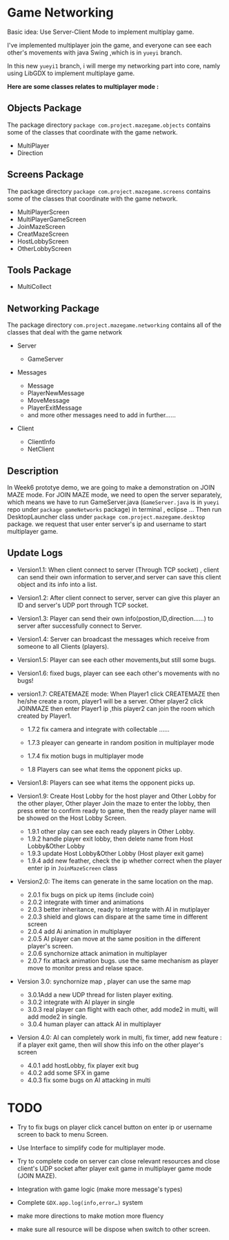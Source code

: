 # Game Networking

Basic idea: Use Server-Client Mode to implement multiplay game.

I've implemented multiplayer join the game, and everyone can see each other's movements with java Swing ,which is in `yueyi` branch.

In this new `yueyi1` branch, i will merge my networking part into core, namly using LibGDX to implement multiplaye game.



**Here are some classes relates to multiplayer mode :**

## Objects Package

The package directory `package com.project.mazegame.objects` contains some of the classes that coordinate with the game network.

* MultiPlayer
* Direction

## Screens Package

The package directory `package com.project.mazegame.screens` contains some of the classes that coordinate with the game network.

* MultiPlayerScreen
* MultiPlayerGameScreen
* JoinMazeScreen
* CreatMazeScreen
* HostLobbyScreen
* OtherLobbyScreen

## Tools Package

* MultiCollect

## Networking Package

The package directory `com.project.mazegame.networking` contains all of the classes that deal with the game network

* Server
  * GameServer
  
* Messages
  * Message
  * PlayerNewMessage
  * MoveMessage
  * PlayerExitMessage
  * and more other messages need to add in further……

* Client

  * ClientInfo
  * NetClient
  
##  Description 

In Week6 prototye demo, we are going to make a demonstration on JOIN MAZE mode. For JOIN MAZE mode, we need to open the server separately, which means we have to run GameServer.java (`GameServer.java` is in `yueyi` repo under `package gameNetworks` package) in terminal , eclipse … Then run DesktopLauncher class under `package com.project.mazegame.desktop` package. we request that user enter server's ip and username to start multiplayer game.

##  Update Logs

* Version1.1:  When client connect to server (Through TCP socket) , client can send their own information to server,and server can save this client object and its info into a list. 
  
* Version1.2: After client connect to server, server can give this player an ID and server's UDP port through TCP socket.
  
* Version1.3: Player can send their own info(postion,ID,direction……)  to server after successfully connect to Server.
  
* Version1.4: Server can broadcast the messages which receive from someone to all Clients (players).
  
* Version1.5:  Player can see each other movements,but still some bugs.
  
* Version1.6: fixed bugs, player can see each other's movements with no bugs!
  
* version1.7: CREATEMAZE mode: When Player1 click CREATEMAZE then he/she create a room, player1 will be a server. Other player2 click JOINMAZE then enter Player1 ip ,this player2 can join the room which created by Player1.
  
  * 1.7.2 fix camera and integrate with collectable ……
  
  * 1.7.3 pleayer can genearte in random position in multiplayer mode
  * 1.7.4 fix motion bugs in multiplayer mode
  
  * 1.8 Players can see what items the opponent picks up.
  
* Version1.8: Players can see what items the opponent picks up.
  
* Version1.9: Create Host Lobby for the host player and Other Lobby for the other player, Other player Join the maze to enter the lobby, then press enter to confirm ready to game, then the ready player name will be showed on the Host Lobby Screen.
  
  * 1.9.1 other play can see each ready players in Other Lobby.
  * 1.9.2 handle player exit lobby, then delete name from Host Lobby&Other Lobby
  * 1.9.3 update Host Lobby&Other Lobby (Host player exit game)
  * 1.9.4 add new feather, check the ip whether correct when the player enter ip in `JoinMazeScreen` class
  
* Version2.0: The items can generate in the same location on the map.
  
  * 2.0.1 fix bugs on pick up items (include coin)
  * 2.0.2 integrate with timer and animations
  * 2.0.3 better inheritance, ready to intergrate with AI in mutiplayer 
  * 2.0.3 shield and glows can dispare at the same time in different screen
  * 2.0.4 add Ai animation in multiplayer
  * 2.0.5 AI player can move at the same position in the different player's screen.
  * 2.0.6 synchornize attack animation in multiplayer
  * 2.0.7 fix attack animation bugs. use the same mechanism as player move to monitor press and relase space. 
  
* Version 3.0: synchornize map , player can use the same map
  
  * 3.0.1Add a new UDP thread for listen player exiting.
  * 3.0.2 integrate with AI player in single
  * 3.0.3 real player can flight with each other, add mode2 in multi, will add mode2 in single.
  * 3.0.4 human player can attack AI in multiplayer
  
* Version 4.0: AI can completely work in multi, fix timer, add new feature : if a player exit game, then will show this info on the other player's screen
  
  * 4.0.1 add hostLobby, fix player exit bug
  * 4.0.2 add some SFX in game
  * 4.0.3 fix some bugs on AI attacking in multi
  
  
  
  
  
  
  
  
  
# TODO

* Try to fix bugs on player click cancel button on enter ip or username screen to back to menu Screen.
  
* Use Interface to simplify code for multiplayer mode.
  
* Try to complete code on server can close relevant resources and close client's UDP socket after player exit game in multiplayer game mode (JOIN MAZE).
  
* Integration with game logic (make more message's types)
  
* Complete `GDX.app.log(info,error…)` system
  
* make more directions to make motion more fluency
  
* make sure all resource will be dispose when switch to other screen.
  
  
  

  

  

  

  

  

  

  

  
  



 